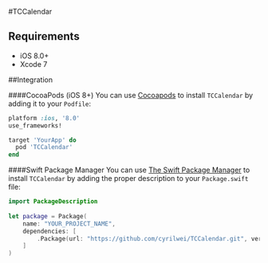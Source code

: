 #TCCalendar

## Requirements

- iOS 8.0+
- Xcode 7

##Integration

####CocoaPods (iOS 8+)
You can use [Cocoapods](http://cocoapods.org/) to install `TCCalendar` by adding it to your `Podfile`:
```ruby
platform :ios, '8.0'
use_frameworks!

target 'YourApp' do
  pod 'TCCalendar'
end
```
  
####Swift Package Manager
You can use [The Swift Package Manager](https://swift.org/package-manager) to install `TCCalendar` by adding the proper description to your `Package.swift` file:
```swift
import PackageDescription
  
let package = Package(
    name: "YOUR_PROJECT_NAME",
    dependencies: [
        .Package(url: "https://github.com/cyrilwei/TCCalendar.git", versions: "0.1" ..< Version.max)
    ]
)
```
